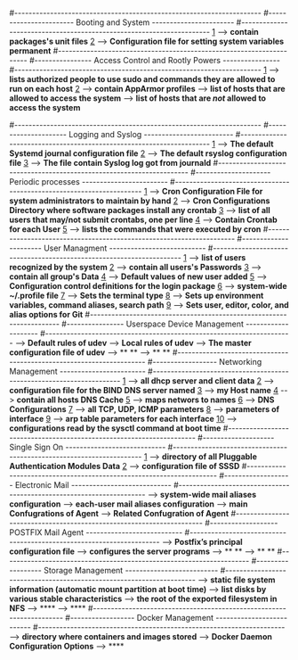 #---------------------------------------------------------------------
#-----------------------  Booting and System   -----------------------
#---------------------------------------------------------------------
[1](/usr/lib/systemd/system) --> **contain packages's unit files**
[2](/etc/sysctl.conf) --> **Configuration file for setting system variables permanent**
#---------------------------------------------------------------------
#----------------  Access Control and Rootly Powers   ----------------
#---------------------------------------------------------------------
[1](/etc/sudoers) --> **lists authorized people to use sudo and commands they are allowed to run on each host**
[2](/etc/apparmor.d) --> **contain AppArmor profiles**
[](/etc/hosts.allow) --> **list of hosts that are allowed to access the system**
[](/etc/hosts.deny) --> **list of hosts that are _not_ allowed to access the system**


#---------------------------------------------------------------------
#---------------------  Logging and Syslog   -------------------------
#---------------------------------------------------------------------
[1](/etc/systemd/journald.conf) --> **The default Systemd journal configuration file**
[2](/etc/rsyslog.conf) --> **The default rsyslog configuration file**
[3](/var/log/syslog) --> **The file contain Syslog log got from journald**
#---------------------------------------------------------------------
#---------------------   Periodic processes   ------------------------
#---------------------------------------------------------------------
[1](/etc/crontab) --> **Cron Configuration File for system administrators to maintain by hand**
[2](/etc/crontab.d/) --> **Cron Configurations Directory where software packages install any crontab**
[3](/etc/cron.{allow,deny}) --> **list of all users that may/not submit crontabs, one per line**
[4](/var/spool/cron/) --> **Contain Crontab for each User**
[5](/var/log/cron) --> **lists the commands that were executed by cron**
#---------------------------------------------------------------------
#----------------------   User Managment   ---------------------------
#---------------------------------------------------------------------
[1](/etc/passwd) --> **list of users recognized by the system**
[2](/etc/shadow) --> **contain all users's Passwords**
[3](/etc/group) --> **contain all group's Data**
[4](/etc/adduser.conf) --> **Default values of new user added**
[5](/etc/login.defs) --> **Configuration control definitions for the login package**
[6](/etc/profile) --> **system-wide ~/.profile file**
[7](~/.bashrc) --> **Sets the terminal type**
[8](~/.bash_profile) --> **Sets up environment variables, command aliases, search path**
[9](~/gitconfig) --> **Sets user, editor, color, and alias options for Git**
#---------------------------------------------------------------------
#----------------   Userspace Device Management   --------------------
#---------------------------------------------------------------------
[](/lib/udev/rules.d) --> **Default rules of udev**
[](/etc/udev/rules.d) --> **Local rules of udev**
[](/etc/udev/udev.conf) --> **The master configuration file of udev**
[](/etc/udev/) --> ** **
[](/usr/lib/udev/) --> ** **
#---------------------------------------------------------------------
#------------------   Networking Management   ------------------------
#---------------------------------------------------------------------
[1](/etc/dhcp/) --> **all dhcp server and client data**
[2](/etc/bind/named.conf) --> **configuration file for the BIND DNS server named**
[3](/etc/hostname) --> **my Host name**
[4](/etc/hosts) --> **contain all hosts DNS Cache**
[5](/etc/networks) --> **maps networs to names**
[6](/etc/resolv.conf) --> **DNS Configurations**
[7](/proc/sys/net/ipv4:6/) --> **all TCP, UDP, ICMP parameters**
[8](/proc/sys/net/ipv4:6/conf) --> **parameters of interface**
[9](/proc/sys/net/ipv4:6/neigh) --> **arp table parameters for each interface**
[10](/etc/sysctl.conf) --> **configurations read by the sysctl command at boot time**
#---------------------------------------------------------------------
#--------------------   Single Sign On    ----------------------------
#---------------------------------------------------------------------
[1](/etc/pam.d/) --> **directory of all Pluggable Authentication Modules Data**
[2](/etc/sssd/sssd.conf) --> **configuration file of SSSD**
#---------------------------------------------------------------------
#-------------------   Electronic Mail    ----------------------------
#---------------------------------------------------------------------
[](/etc/mail/aliases) --> **system-wide mail aliases configuration**
[](~/.forward) --> **each-user mail aliases configuration**
[](/etc/[postfix:exim4]/) --> **main Confugrations of Agent**
[](/var/spool/[postfix:exim4]/) --> **Related Confugration of Agent**
#---------------------------------------------------------------------
#-------------------  POSTFIX Mail Agent   ---------------------------
#---------------------------------------------------------------------
[](/etc/postfix/main.cf) --> **Postfix’s principal configuration file** 
[](/etc/postfix/master.cf) --> **configures the server programs** 
[](/etc/postfix/) --> ** ** 
[](/etc/postfix/) --> ** ** 
#---------------------------------------------------------------------
#------------------   Storage Management    --------------------------
#---------------------------------------------------------------------
[](/etc/fstab) --> **static file system information (automatic mount partition at boot time)**
[](/dev/disk/by-[TYPE]) --> **list disks by various stable characteristics**
[](/etc/exports) --> **the root of the exported filesystem in NFS**
[]() --> ****
[]() --> ****
#---------------------------------------------------------------------
#------------------   Docker Management    --------------------------
#---------------------------------------------------------------------
[](/var/lib/docker/) --> **directory where containers and images stored**
[](/etc/default/docker) --> **Docker Daemon Configuration Options**
[]() --> ****

















